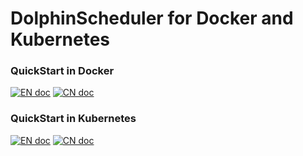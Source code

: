 # DolphinScheduler for Docker and Kubernetes

### QuickStart in Docker

[![EN doc](https://img.shields.io/badge/document-English-blue.svg)](https://dolphinscheduler.apache.org/en-us/docs/2.0.7/user_doc/guide/installation/docker.html)
[![CN doc](https://img.shields.io/badge/文档-中文版-blue.svg)](https://dolphinscheduler.apache.org/zh-cn/docs/2.0.7/user_doc/guide/installation/docker.html)

### QuickStart in Kubernetes

[![EN doc](https://img.shields.io/badge/document-English-blue.svg)](https://dolphinscheduler.apache.org/en-us/docs/2.0.7/user_doc/guide/installation/kubernetes.html)
[![CN doc](https://img.shields.io/badge/文档-中文版-blue.svg)](https://dolphinscheduler.apache.org/zh-cn/docs/2.0.7/user_doc/guide/installation/kubernetes.html)

